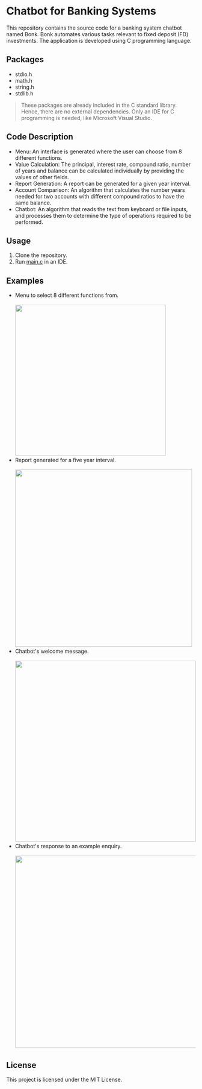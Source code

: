 # Chatbot for Banking Systems
This repository contains the source code for a banking system chatbot named Bonk. Bonk automates various tasks relevant to fixed deposit (FD) investments. The application is developed using C programming language.
## Packages
- stdio.h
- math.h
- string.h
- stdlib.h
> These packages are already included in the C standard library. Hence, there are no external dependencies. Only an IDE for C programming is needed, like Microsoft Visual Studio.
## Code Description
- Menu: An interface is generated where the user can choose from 8 different functions.
- Value Calculation: The principal, interest rate, compound ratio, number of years and balance can be calculated individually by providing the values of other fields.
- Report Generation: A report can be generated for a given year interval.
- Account Comparison: An algorithm that calculates the number years needed for two accounts with different compound ratios to have the same balance.
- Chatbot: An algorithm that reads the text from keyboard or file inputs, and processes them to determine the type of operations required to be performed.
## Usage
1. Clone the repository.
2. Run [main.c](https://github.com/julianganjs/banking-system-chatbot/blob/main/main.c) in an IDE.
## Examples
- Menu to select 8 different functions from.
<br><br><img src="https://github.com/julianganjs/banking-system-chatbot/assets/127673790/e0cc7fc2-255d-42ad-b6b4-2d9fd8f0bfa1" width="400vw"><br>
- Report generated for a five year interval.
<br><br><img src="https://github.com/julianganjs/banking-system-chatbot/assets/127673790/4287d254-0043-4550-a2d4-e82ed884e8c3" width="470vw"><br>
- Chatbot's welcome message.
<br><br><img src="https://github.com/julianganjs/banking-system-chatbot/assets/127673790/4929dbd0-7e38-4d48-a4eb-565b0330257d" width="480vw"><br>
- Chatbot's response to an example enquiry.
<br><br><img src="https://github.com/julianganjs/banking-system-chatbot/assets/127673790/5fd90b04-5761-4422-bf1e-32fa76bc9cc9" width="510vw"><br>
## License
This project is licensed under the MIT License.
